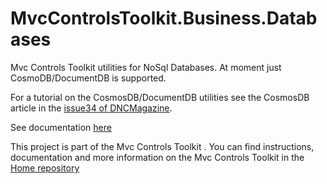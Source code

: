 # MvcControlsToolkit.Business.Databases
Mvc Controls Toolkit utilities for NoSql Databases. At moment just CosmoDB/DocumentDB is supported.

For a tutorial on the CosmosDB/DocumentDB utilities see the CosmosDB article in the [issue34 of DNCMagazine](http://www.dotnetcurry.net/s/dnc-mag-34th-single).

See documentation [here](http://documentation.aspnetcore.mvc-controls.com/DocumentDB/Intro)

This project is part of the Mvc Controls Toolkit . You can find instructions, 
documentation and more information on the Mvc Controls Toolkit in the [Home repository](https://github.com/MvcControlsToolkit/Home)
